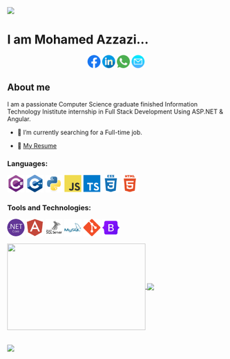   <img width=1200 src="https://capsule-render.vercel.app/api?text=Hello,%20Everyone%F0%9F%95%B9%EF%B8%8F&animation=fadeIn&type=waving&color=gradient&height=200"/>

<h1>I am Mohamed Azzazi...</h1>
<p align='center'>
<a href="https://www.facebook.com/Azzaziiii/"><img height="30" src="https://github.com/AL-Azzazi/AL-Azzazi/blob/main/Icons/facebook.png?raw=true"></a>
<a href="https://www.linkedin.com/in/mohamed-azzazi/"><img height="30" src="https://github.com/AL-Azzazi/AL-Azzazi/blob/main/Icons/linkedin.png?raw=true"></a>
<a href="https://wa.me/01283613063"><img height="30" src="https://github.com/AL-Azzazi/AL-Azzazi/blob/main/Icons/whatsapp.png?raw=true"></a>
<a href="mailto: mohamed.esam.azazy@gmail.com"><img height="30" src="https://github.com/AL-Azzazi/AL-Azzazi/blob/main/Icons/email.png?raw=true"></a>
</p>
<h2>About me </h2>
I am a passionate Computer Science graduate finished Information Technology Inistitute internship in Full Stack Development Using ASP.NET & Angular.


- 🔭 I’m currently searching for a Full-time job.

- 📄 [My Resume](https://github.com/AL-Azzazi/AL-Azzazi/blob/main/Resume/Mohamed-AL-Azzazi%20.pdf)

<h3 align="left">Languages:</h3>
<p>
<img src="https://github.com/devicons/devicon/blob/master/icons/csharp/csharp-original.svg" height=40>
<img src="https://github.com/devicons/devicon/blob/master/icons/cplusplus/cplusplus-original.svg" height=40>
<img src="https://github.com/devicons/devicon/blob/master/icons/python/python-original.svg" height=40>
<img src="https://github.com/devicons/devicon/blob/master/icons/javascript/javascript-original.svg" height=40>
<img src="https://github.com/devicons/devicon/blob/master/icons/typescript/typescript-original.svg" height=40>
<img src="https://github.com/devicons/devicon/blob/master/icons/css3/css3-plain-wordmark.svg" height=40>
<img src="https://github.com/devicons/devicon/blob/master/icons/html5/html5-plain-wordmark.svg" height=40>
</p>

<h3 align="left">Tools and Technologies:</h3>
<p>
<img src="https://github.com/devicons/devicon/blob/master/icons/dotnetcore/dotnetcore-original.svg" height=40>
<img src="https://github.com/devicons/devicon/blob/master/icons/angularjs/angularjs-plain.svg" height=40>
<img src="https://github.com/devicons/devicon/blob/master/icons/microsoftsqlserver/microsoftsqlserver-plain-wordmark.svg" height=40>
<img src="https://github.com/devicons/devicon/blob/master/icons/mysql/mysql-plain-wordmark.svg" height=40>
<img src="https://github.com/devicons/devicon/blob/master/icons/git/git-original.svg" height=40>
<img src="https://github.com/devicons/devicon/blob/master/icons/bootstrap/bootstrap-original.svg" height=40>
</p>


<a href="https://github.com/anuraghazra/github-readme-stats">
  <img height=200 width=320 align="center" src="https://github-readme-stats.vercel.app/api/pin/?username=AL-Azzazi&repo=Shipping-Management-System" />
</a>
<a href="https://github.com/AL-Azzazi/convoychat" >
  <img height=200 align="center" src="https://github-readme-stats.vercel.app/api/top-langs?username=AL-Azzazi&layout=compact&langs_count=8&card_width=320" />
</a>

<br>
<br>
<br>
<img width=1200 src="https://capsule-render.vercel.app/api?text=Contact%20Me&animation=fadeIn&type=waving&color=gradient&height=200"/>
